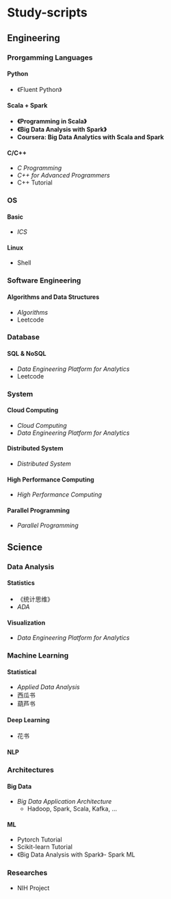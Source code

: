 # Study-scripts

## Engineering

### Prorgamming Languages

#### Python

- 《Fluent Python》

#### Scala + Spark

- **《Programming in Scala》**
- **《Big Data Analysis with Spark》**
- **Coursera: Big Data Analytics with Scala and Spark**

#### C/C++

- *C Programming*
- *C++ for Advanced Programmers*
- C++ Tutorial

### OS

#### Basic

- *ICS*

#### Linux

- Shell

### Software Engineering

#### Algorithms and Data Structures

- *Algorithms*
- Leetcode

### Database

#### SQL & NoSQL

- *Data Engineering Platform for Analytics*
- Leetcode

### System

#### Cloud Computing

- *Cloud Computing*
- *Data Engineering Platform for Analytics*

#### Distributed System

- *Distributed System*

#### High Performance Computing

- *High Performance Computing*

#### Parallel Programming

- *Parallel Programming*

## Science

### Data Analysis

#### Statistics

- 《统计思维》
- *ADA*

#### Visualization

- *Data Engineering Platform for Analytics*

### Machine Learning

#### Statistical

- *Applied Data Analysis*
- 西瓜书
- 葫芦书

#### Deep Learning

- 花书

#### NLP

### Architectures

#### Big Data

- *Big Data Application Architecture*
  - Hadoop, Spark, Scala, Kafka, ...

#### ML

- Pytorch Tutorial
- Scikit-learn Tutorial
- 《Big Data Analysis with Spark》- Spark ML

### Researches

- NIH Project